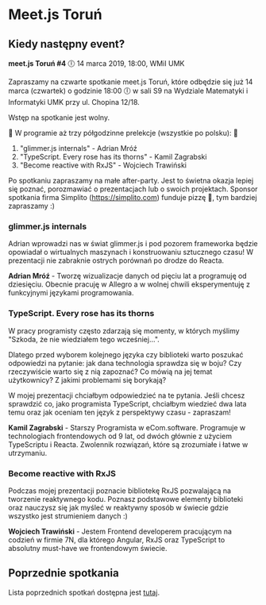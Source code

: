 # Meet.js Toruń

## Kiedy następny event?
**meet.js Toruń #4**
🕕 14 marca 2019, 18:00, WMiI UMK

Zapraszamy na czwarte spotkanie meet.js Toruń, które odbędzie się już 14 marca (czwartek) o godzinie 18:00 🕕 w sali S9 na Wydziale Matematyki i Informatyki UMK przy ul. Chopina 12/18.

Wstęp na spotkanie jest wolny.

🎤 W programie aż trzy półgodzinne prelekcje (wszystkie po polsku): 🎤
1. "glimmer.js internals" - Adrian Mróź
2. "TypeScript. Every rose has its thorns" - Kamil Zagrabski
3. "Become reactive with RxJS" - Wojciech Trawiński

Po spotkaniu zapraszamy na małe after-party. Jest to świetna okazja lepiej się poznać, porozmawiać o prezentacjach lub o swoich projektach. Sponsor spotkania firma Simplito (https://simplito.com) funduje pizzę 🍕, tym bardziej zapraszamy :)

### glimmer.js internals

Adrian wprowadzi nas w świat glimmer.js i pod pozorem frameworka będzie opowiadał o wirtualnych maszynach i konstruowaniu sztucznego czasu! W prezentacji nie zabraknie ostrych porównań po drodze do Reacta.

**Adrian Mróź** - Tworzę wizualizacje danych od pięciu lat a programuję od dziesięciu. Obecnie pracuję w Allegro a w wolnej chwili eksperymentuję z funkcyjnymi językami programowania.


### TypeScript. Every rose has its thorns

W pracy programisty często zdarzają się momenty, w których myślimy "Szkoda, że nie wiedziałem tego wcześniej...".

Dlatego przed wyborem kolejnego języka czy biblioteki warto poszukać odpowiedzi na pytanie: jak dana technologia sprawdza się w boju? Czy rzeczywiście warto się z nią zapoznać? Co mówią na jej temat użytkownicy? Z jakimi problemami się borykają?

W mojej prezentacji chciałbym odpowiedzieć na te pytania. Jeśli chcesz sprawdzić co, jako programista TypeScript, chciałbym wiedzieć dwa lata temu oraz jak oceniam ten język z perspektywy czasu - zapraszam!

**Kamil Zagrabski** - Starszy Programista w eCom.software. Programuje w technologiach frontendowych od 9 lat, od dwóch głównie z użyciem TypeScriptu i Reacta. Zwolennik rozwiązań, które są zrozumiałe i łatwe w utrzymaniu.

### Become reactive with RxJS

Podczas mojej prezentacji poznacie bibliotekę RxJS pozwalającą na tworzenie reaktywnego kodu. Poznasz podstawowe elementy biblioteki oraz nauczysz się jak myśleć w reaktywny sposób w świecie gdzie wszystko jest strumieniem danych :)

**Wojciech Trawiński** - Jestem Frontend developerem pracującym na codzień w firmie 7N, dla którego Angular, RxJS oraz TypeScript to absolutny must-have we frontendowym świecie.

## Poprzednie spotkania
Lista poprzednich spotkań dostępna jest [tutaj](previous.md).
